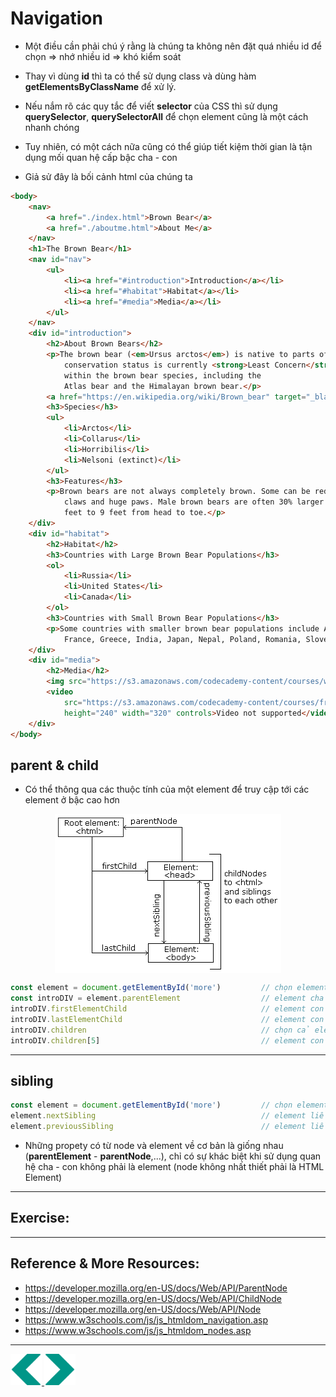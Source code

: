 # Navigation 
- Một điều cần phải chú ý rằng là chúng ta không nên đặt quá nhiều id để chọn => nhớ nhiều id => khó kiểm soát
- Thay vì dùng **id** thì ta có thể sử dụng class và dùng hàm **getElementsByClassName** để xử lý.
- Nếu nắm rõ các quy tắc để viết **selector** của CSS thì sử dụng **querySelector**, **querySelectorAll** để chọn element cũng là một cách nhanh chóng
- Tuy nhiên, có một cách nữa cũng có thể giúp tiết kiệm thời gian là tận dụng mối quan hệ cấp bậc cha - con

- Giả sử đây là bối cảnh html của chúng ta 
```html
<body>
	<nav>
		<a href="./index.html">Brown Bear</a>
		<a href="./aboutme.html">About Me</a>
	</nav>
	<h1>The Brown Bear</h1>
	<nav id="nav">
		<ul>
			<li><a href="#introduction">Introduction</a></li>
			<li><a href="#habitat">Habitat</a></li>
			<li><a href="#media">Media</a></li>
		</ul>
	</nav>
	<div id="introduction">
		<h2>About Brown Bears</h2>
		<p>The brown bear (<em>Ursus arctos</em>) is native to parts of northern Eurasia and North America. Its
			conservation status is currently <strong>Least Concern</strong>.<br /><br /> There are many subspecies
			within the brown bear species, including the
			Atlas bear and the Himalayan brown bear.</p>
		<a href="https://en.wikipedia.org/wiki/Brown_bear" target="_blank" id="link">Learn More</a>
		<h3>Species</h3>
		<ul>
			<li>Arctos</li>
			<li>Collarus</li>
			<li>Horribilis</li>
			<li>Nelsoni (extinct)</li>
		</ul>
		<h3>Features</h3>
		<p>Brown bears are not always completely brown. Some can be reddish or yellowish. They have very large, curved
			claws and huge paws. Male brown bears are often 30% larger than female brown bears. They can range from 5
			feet to 9 feet from head to toe.</p>
	</div>
	<div id="habitat">
		<h2>Habitat</h2>
		<h3>Countries with Large Brown Bear Populations</h3>
		<ol>
			<li>Russia</li>
			<li>United States</li>
			<li>Canada</li>
		</ol>
		<h3>Countries with Small Brown Bear Populations</h3>
		<p>Some countries with smaller brown bear populations include Armenia, Belarus, Bulgaria, China, Finland,
			France, Greece, India, Japan, Nepal, Poland, Romania, Slovenia, Turkmenistan, and Uzbekistan.</p>
	</div>
	<div id="media">
		<h2>Media</h2>
		<img src="https://s3.amazonaws.com/codecademy-content/courses/web-101/web101-image_brownbear.jpg" />
		<video
			src="https://s3.amazonaws.com/codecademy-content/courses/freelance-1/unit-1/lesson-2/htmlcss1-vid_brown-bear.mp4"
			height="240" width="320" controls>Video not supported</video>
	</div>
</body>
```

## parent & child
- Có thể thông qua các thuộc tính của một element để truy cập tới các element ở bậc cao hơn
<img style="display:block;margin:auto;" src="../sources/C4EJS/C4EJS-Lecture-10.2.jpg" >

```js
const element = document.getElementById('more')         // chọn element có id=more
const introDIV = element.parentElement                  // element cha div với id=introduction
introDIV.firstElementChild                              // element con đầu tiên - h2:About Brown Bears
introDIV.lastElementChild                               // element con cuối cùng - p:Brown bears are not...
introDIV.children                                       // chọn cả element con của, ở dạng HTML collections - giống như mảng!
introDIV.children[5]                                    // element con thứ 5 - h3:species
```

---

## sibling
```js
const element = document.getElementById('more')			// chọn element có id=more
element.nextSibling      								// element liền sau, là element h3:Species
element.previousSibling									// element liền trước, là element p:The brown bear...
```
- Những propety có từ node và element về cơ bản là giống nhau (**parentElement** - **parentNode**,...), chỉ có sự khác biệt khi sử dụng quan hệ cha - con không phải là element (node không nhất thiết phải là HTML Element)

---

## Exercise:

---

## Reference & More Resources: 
* https://developer.mozilla.org/en-US/docs/Web/API/ParentNode
* https://developer.mozilla.org/en-US/docs/Web/API/ChildNode
* https://developer.mozilla.org/en-US/docs/Web/API/Node
* https://www.w3schools.com/js/js_htmldom_navigation.asp
* https://www.w3schools.com/js/js_htmldom_nodes.asp

---
<!-- Navigator -->
<div>
<a href="./Lecture-10.2.element.md">
    <img width=50 src="../sources/left-arrow.svg" >
</a>
<a href="./None">
    <img  width=50 src="../sources/right-arrow.svg">
    </a>
</div>
<!-- Navigator -->
